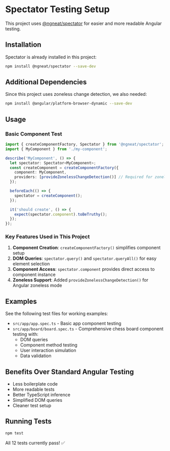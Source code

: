 # Spectator Testing Setup

This project uses [@ngneat/spectator](https://github.com/ngneat/spectator) for easier and more readable Angular testing.

## Installation

Spectator is already installed in this project:

```bash
npm install @ngneat/spectator --save-dev
```

## Additional Dependencies

Since this project uses zoneless change detection, we also needed:

```bash
npm install @angular/platform-browser-dynamic --save-dev
```

## Usage

### Basic Component Test

```typescript
import { createComponentFactory, Spectator } from '@ngneat/spectator';
import { MyComponent } from './my-component';

describe('MyComponent', () => {
  let spectator: Spectator<MyComponent>;
  const createComponent = createComponentFactory({
    component: MyComponent,
    providers: [provideZonelessChangeDetection()] // Required for zoneless apps
  });

  beforeEach(() => {
    spectator = createComponent();
  });

  it('should create', () => {
    expect(spectator.component).toBeTruthy();
  });
});
```

### Key Features Used in This Project

1. **Component Creation**: `createComponentFactory()` simplifies component setup
2. **DOM Queries**: `spectator.query()` and `spectator.queryAll()` for easy element selection
3. **Component Access**: `spectator.component` provides direct access to component instance
4. **Zoneless Support**: Added `provideZonelessChangeDetection()` for Angular zoneless mode

## Examples

See the following test files for working examples:
- `src/app/app.spec.ts` - Basic app component testing
- `src/app/board/board.spec.ts` - Comprehensive chess board component testing with:
  - DOM queries
  - Component method testing
  - User interaction simulation
  - Data validation

## Benefits Over Standard Angular Testing

- Less boilerplate code
- More readable tests
- Better TypeScript inference
- Simplified DOM queries
- Cleaner test setup

## Running Tests

```bash
npm test
```

All 12 tests currently pass! ✅
